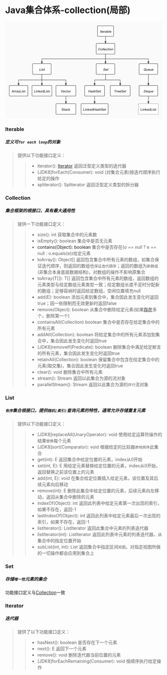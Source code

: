 # Java集合体系-collection(局部)

![collection](collection_frame.jpg)

### Iterable
##### 定义可`for each loop`的对象   
> 提供以下功能接口定义：   
>>+ iterator(): <a href="#iterator">Iterator</a> 返回泛型定义类型的迭代器   
>>+ [JDK8]forEach(Consumer): void (对集合元素)按迭代顺序执行给定的操作
>>+ spliterator(): Spliterator 返回泛型定义类型的拆分器

### <a name="collection">Collection</a>
##### 集合框架的根接口，具有最大通用性
> 提供一下功能接口定义：   
>>+ size(): int 获取集合中的元素数   
>>+ isEmpty(): boolean 集合中是否无元素   
>>+ <a name="contains">contains(Object): boolean</a> 集合中是否存在(o == null ? e == null : o.equals(e))给定元素   
>>+ toArray(): Object[] 返回包含集合中所有元素的数组，如集合保证迭代顺序，则返回的数组也`保证迭代顺序`；返回的数组为`新数组`(非集合本身底层数据结构)，对数组的操作不影响原集合   
>>+ toArray(T[]): T[] 返回包含集合中所有元素的数组，返回数组的元素类型与给定数组元素类型一致；给定数组长度不足时分配新的数组；足够容纳时返回给定数组，空闲位置填充null   
>>+ add(E): boolean 添加元素到集合中，集合因此发生变化时返回true；因一些限制而无效更新时返回false    
>>+ remove(Object): boolean 从集合中删除给定元素(如果<a href="#contains">存在</a>多个，删除第一个)   
>>+ containsAll(Collection) boolean 集合中是否存在给定集合中的所有元素   
>>+ addAll(Collection): boolean 将给定集合中的所有元素添加到集合中，集合因此发生变化时返回true   
>>+ [JDK8]removeIf(Predicate): boolean 删除集合中满足给定断言的所有元素，集合因此发生变化时返回true   
>>+ retainAll(Collection): boolean 保留集合中包含在给定集合中的元素(取交集)，集合因此发生变化时返回true   
>>+ clear(): void 删除集合中所有元素    
>>+ stream(): Stream 返回以此集合为源的流对象   
>>+ parallelStream(): Stream 返回以此集合为源的`并行`流对象    

### List   
##### `有序`集合根接口，提供`随机(索引)`查询元素的特性，通常允许存储重复元素   
> 提供以下功能接口定义：   
>>+ [JDK8]replaceAll(UnaryOperator): void 使用给定运算符操作的结果`替换`每个元素   
>>+ [JDK8]sort(Comparator): void 根据给定的比较器`原地排序`此集合   
>>+ get(int): E 返回集合中给定位置的元素，index从0开始   
>>+ set(int, E): E 用给定元素替换给定位置的元素，index从0开始，返回替换之前该位置上的元素   
>>+ add(int, E): void 在集合给定位置插入给定元素，该位置及其后续元素向后移动   
>>+ remove(int): E 删除此集合中给定位置的元素，后续元素向左移动，返回从集合中删除的元素   
>>+ indexOf(Object): int 返回此列表中给定元素第一次出现的索引，如果不存在，返回-1   
>>+ lastIndexOf(Object): int 返回此列表中给定元素最后一次出现的索引，如果不存在，返回-1   
>>+ listIterator(): ListIterator 返回此集合中元素的列表迭代器   
>>+ listIterator(int): ListIterator 返回此列表中元素的列表迭代器，从集合中的指定位置开始   
>>+ subList(int, int): List 返回集合中指定区间`视图`，对指定视图所做的一切操作都会应用到集合上   

### Set   
##### 存储`唯一性`元素的集合
功能接口定义与<a href="#collection">Collection</a>一致

### <a name="iterator">Iterator</a>
##### 迭代器   
> 提供了以下功能接口定义：   
>>+ hasNext(): boolean 是否存在下一个元素   
>>+ next(): E 返回下一个元素   
>>+ remove(): void 删除迭代器当前位置的元素   
>>+ [JDK8]forEachRemaining(Consumer): void 按顺序执行给定操作    


